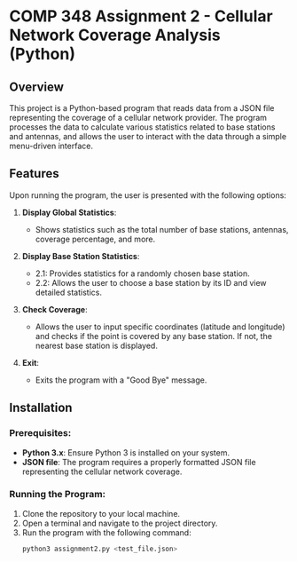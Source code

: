 # COMP 348 Assignment 2 - Cellular Network Coverage Analysis (Python)

## Overview
This project is a Python-based program that reads data from a JSON file representing the coverage of a cellular network provider. The program processes the data to calculate various statistics related to base stations and antennas, and allows the user to interact with the data through a simple menu-driven interface.

## Features
Upon running the program, the user is presented with the following options:
1. **Display Global Statistics**: 
   - Shows statistics such as the total number of base stations, antennas, coverage percentage, and more.
   
2. **Display Base Station Statistics**:
   - 2.1: Provides statistics for a randomly chosen base station.
   - 2.2: Allows the user to choose a base station by its ID and view detailed statistics.

3. **Check Coverage**: 
   - Allows the user to input specific coordinates (latitude and longitude) and checks if the point is covered by any base station. If not, the nearest base station is displayed.

4. **Exit**: 
   - Exits the program with a "Good Bye" message.

## Installation
### Prerequisites:
- **Python 3.x**: Ensure Python 3 is installed on your system.
- **JSON file**: The program requires a properly formatted JSON file representing the cellular network coverage.

### Running the Program:
1. Clone the repository to your local machine.
2. Open a terminal and navigate to the project directory.
3. Run the program with the following command:
   ```bash
   python3 assignment2.py <test_file.json>

